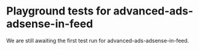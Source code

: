 # Playground tests for advanced-ads-adsense-in-feed
We are still awaiting the first test run for advanced-ads-adsense-in-feed.
